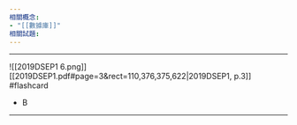 ```yaml
---
相關概念: 
- "[[數據庫]]"
相關試題:
---
```


---
![[2019DSEP1 6.png]]
[[2019DSEP1.pdf#page=3&rect=110,376,375,622|2019DSEP1, p.3]]
 #flashcard 
- B
---
<!--ID: 1730941138659-->
